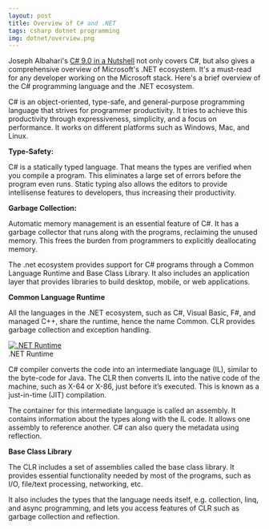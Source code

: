 ```yaml
---
layout: post
title: Overview of C# and .NET
tags: csharp dotnet programming
img: dotnet/overview.png
---
```


Joseph Albahari's [C# 9.0 in a Nutshell](http://www.albahari.com/nutshell/) not only covers C#, but also gives a comprehensive overview of Microsoft's .NET ecosystem. It's a must-read for any developer working on the Microsoft stack. Here's a brief overview of the C# programming language and the .NET ecosystem.

C# is an object-oriented, type-safe, and general-purpose programming language that strives for programmer productivity. It tries to achieve this productivity through expressiveness, simplicity, and a focus on performance. It works on different platforms such as Windows, Mac, and Linux.

**Type-Safety:** 

C# is a statically typed language. That means the types are verified when you compile a program. This eliminates a large set of errors before the program even runs. Static typing also allows the editors to provide intellisense features to developers, thus increasing their productivity. 

**Garbage Collection:** 

Automatic memory management is an essential feature of C#. It has a garbage collector that runs along with the programs, reclaiming the unused memory. This frees the burden from programmers to explicitly deallocating memory. 

The .net ecosystem provides support for C# programs through a Common Language Runtime and Base Class Library. It also includes an application layer that provides libraries to build desktop, mobile, or web applications. 

**Common Language Runtime** 

All the languages in the .NET ecosystem, such as C#, Visual Basic, F#, and managed C++, share the runtime, hence the name Common. CLR provides garbage collection and exception handling. 

<a target="_blank" href="{{ site.images }}/{{ page.img }}">
  <img src="{{ site.images }}/{{ page.img }}" alt=".NET Runtime">
</a>  
<div class="caption">.NET Runtime</div>

C# compiler converts the code into an intermediate language (IL), similar to the byte-code for Java. The CLR then converts IL into the native code of the machine, such as X-64 or X-86, just before it’s executed. This is known as a just-in-time (JIT) compilation.

The container for this intermediate language is called an assembly. It contains information about the types along with the IL code. It allows one assembly to reference another. C# can also query the metadata using reflection. 

**Base Class Library** 

The CLR includes a set of assemblies called the base class library. It provides essential functionality needed by most of the programs, such as I/O, file/text processing, networking, etc. 

It also includes the types that the language needs itself, e.g. collection, linq, and async programming, and lets you access features of CLR such as garbage collection and reflection. 